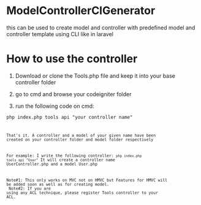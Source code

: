 # ModelControllerCIGenerator
this can be used to create model and controller with predefined model and controller template using CLI like in laravel

# How to use the controller 
1. Download or clone the Tools.php file and keep it into your base controller folder 

2. go to cmd and browse your codeigniter folder 

3. run the following code on cmd:

  <code>php index.php tools api "your controller name"<code>
  
  That's it. A controller and a model of your given name have been created on your controller folder and model folder respectively
  
  For example: I write the following controller:
  <code>php index.php tools api "User"</code>
  It will create a controller name UserController.php and a model User.php 
  
  Note#1: This only works on MVC not on HMVC but Features for HMVC will be added soon as well as for creating model.
  <br>
  Note#2: If you are using any ACL technique, please register Tools controller to your ACL.
  
  
